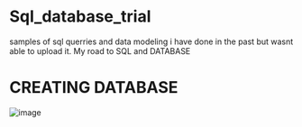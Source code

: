 # Sql_database_trial
samples of sql querries and data modeling i have done in the past but wasnt able to upload it. My road to SQL and DATABASE

# CREATING DATABASE
![image](https://github.com/lois4801/Sql_database_trial/assets/96842662/a8c12859-1aee-4b3c-9b66-67632f2c1221)
